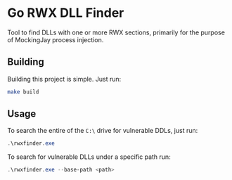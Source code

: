 # Go RWX DLL Finder 

Tool to find DLLs with one or more RWX sections, primarily for the purpose of MockingJay process injection.

## Building

Building this project is simple. Just run:
```bash
make build
```

## Usage

To search the entire of the `C:\` drive for vulnerable DDLs, just run:
```powershell
.\rwxfinder.exe
```

To search for vulnerable DLLs under a specific path run:
```powershell
.\rwxfinder.exe --base-path <path>
```

